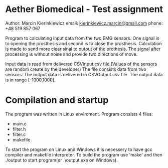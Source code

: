 # Aether Biomedical - Test assignment

Author: Marcin Kierinkiewicz
email: kierinkiewicz.marcin@gmail.com
phone: +48 519 857 067

Program to calculating input data from the two EMG sensors. One signal is to opening the prosthesis and second is to close the prosthesis. Calculation is made to send more clear sinal to output of the prothesis. The signal after processing is without noise and provide two directions of move.

Input data is read from delivered CSVInput.csv file.(Values of the sensors are random create by the developer) The file consists data from two sensors. The output data is delivered in CSVOutput.csv file. The output data is in range [-1000,1000].

# Compilation and startup

The program was written in Linux enviroment. Program consists 4 files:
- main.c
- filter.h
- filter.c
- makefile

To start the program on Linux and Windows it is necessery to have gcc compiler and makefile interpreter. To build the program use 'make' and then ./output to start program(or .\output.exe on Windows). 




